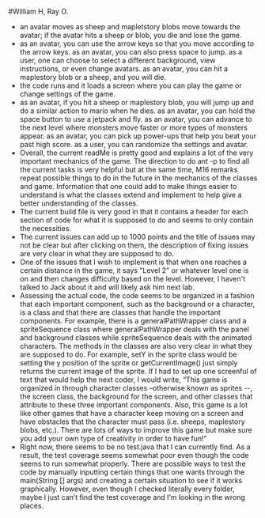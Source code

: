 #William H, Ray O.
* an avatar moves as sheep and mapletstory blobs move towards the avatar; if the avatar hits a sheep or blob, you die and lose    the game. 
* as an avatar, you can use the arrow keys so that you move according to the arrow keys. 
  as an avatar, you can also press space to jump.
  as a user, one can choose to select a different background, view instructions, or even change avatars.
  as an avatar, you can hit a maplestory blob or a sheep, and you will die.
* the code runs and it loads a screen where you can play the game or change settings of the game.
* as an avatar, if you hit a sheep or maplestory blob, you will jump up and do a similar action to mario when he dies.
  as an avatar, you can hold the space button to use a jetpack and fly.
  as an avatar, you can advance to the next level where monsters move faster or more types of monsters appear.
  as an avatar, you can pick up power-ups that help you beat your past high score.
  as a user, you can randomize the settings and avatar.
* Overall, the current readMe is pretty good and explains a lot of the very important mechanics of the game. The direction to do ant -p to find all the current tasks is very helpful but at the same time, M16 remarks repeat possible things to do in the future in the mechanics of the classes and game. Information that one could add to make things easier to understand is what the classes extend and implement to help give a better understanding of the classes.
* The current build file is very good in that it contains a header for each section of code for what it is supposed to do and seems to only contain the necessities.
* The current issues can add up to 1000 points and the title of issues may not be clear but after clicking on them, the description of fixing issues are very clear in what they are supposed to do. 
* One of the issues that I wish to implement is that when one reaches a certain distance in the game, it says "Level 2" or whatever level one is on and then changes difficulty based on the level. However, I haven't talked to Jack about it and will likely ask him next lab. 
* Assessing the actual code, the code seems to be organized in a fashion that each important component, such as the background or a character, is a class and that there are classes that handle the important components. For example, there is a generalPathWrapper class and a spriteSequence class where generalPathWrapper deals with the panel and background classes while spriteSequence deals with the animated characters. The methods in the classes are also very clear in what they are supposed to do. For example, setY in the sprite class would be setting the y position of the sprite or getCurrentImage() just simply returns the current image of the sprite. If I had to set up one screenful of text that would help the next coder, I would write, “This game is organized in through character classes –otherwise known as sprites --, the screen class, the background for the screen, and other classes that attribute to these three important components. Also, this game is a lot like other games that have a character keep moving on a screen and have obstacles that the character must pass (i.e. sheeps, maplestory blobs, etc.). There are lots of ways to improve this game but make sure you add your own type of creativity in order to have fun!”
* Right now, there seems to be no test.java that I can currently find. As a result, the test coverage seems somewhat poor even though the code seems to run somewhat properly. There are possible ways to test the code by manually inputting certain things that one wants through the main(String [] args) and creating a certain situation to see if it works graphically. However, even though I checked literally every folder, maybe I just can’t find the test coverage and I’m looking in the wrong places. 

